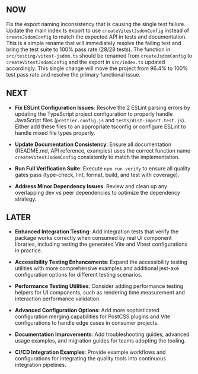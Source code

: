 ## NOW

Fix the export naming inconsistency that is causing the single test failure. Update the main index.ts export to use `createVitestJsdomConfig` instead of `createJsdomConfig` to match the expected API in tests and documentation. This is a simple rename that will immediately resolve the failing test and bring the test suite to 100% pass rate (28/28 tests). The function in `src/testing/vitest-jsdom.ts` should be renamed from `createJsdomConfig` to `createVitestJsdomConfig` and the export in `src/index.ts` updated accordingly. This single change will move the project from 96.4% to 100% test pass rate and resolve the primary functional issue.

## NEXT

- **Fix ESLint Configuration Issues**: Resolve the 2 ESLint parsing errors by updating the TypeScript project configuration to properly handle JavaScript files (`prettier.config.js` and `tests/dist-import.test.js`). Either add these files to an appropriate tsconfig or configure ESLint to handle mixed file types properly.

- **Update Documentation Consistency**: Ensure all documentation (README.md, API reference, examples) uses the correct function name `createVitestJsdomConfig` consistently to match the implementation.

- **Run Full Verification Suite**: Execute `npm run verify` to ensure all quality gates pass (type-check, lint, format, build, and test with coverage).

- **Address Minor Dependency Issues**: Review and clean up any overlapping dev vs peer dependencies to optimize the dependency strategy.

## LATER

- **Enhanced Integration Testing**: Add integration tests that verify the package works correctly when consumed by real UI component libraries, including testing the generated Vite and Vitest configurations in practice.

- **Accessibility Testing Enhancements**: Expand the accessibility testing utilities with more comprehensive examples and additional jest-axe configuration options for different testing scenarios.

- **Performance Testing Utilities**: Consider adding performance testing helpers for UI components, such as rendering time measurement and interaction performance validation.

- **Advanced Configuration Options**: Add more sophisticated configuration merging capabilities for PostCSS plugins and Vite configurations to handle edge cases in consumer projects.

- **Documentation Improvements**: Add troubleshooting guides, advanced usage examples, and migration guides for teams adopting the tooling.

- **CI/CD Integration Examples**: Provide example workflows and configurations for integrating the quality tools into continuous integration pipelines.